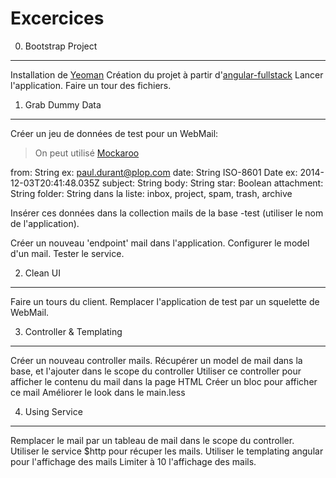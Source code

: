 Excercices
==========

0. Bootstrap Project
--------------------

Installation de [Yeoman](http://yeoman.io/)
Création du projet à partir d'[angular-fullstack](https://github.com/DaftMonk/generator-angular-fullstack)
Lancer l'application.
Faire un tour des fichiers.

1. Grab Dummy Data
------------------

Créer un jeu de données de test pour un WebMail:

> On peut utilisé [Mockaroo](http://www.mockaroo.com/)

  from: String ex: paul.durant@plop.com
  date: String ISO-8601 Date ex: 2014-12-03T20:41:48.035Z
  subject: String
  body: String
  star: Boolean
  attachment: String
  folder: String dans la liste: inbox, project, spam, trash, archive

Insérer ces données dans la collection mails de la base <nom>-test (utiliser le nom de l'application).

Créer un nouveau 'endpoint' mail dans l'application.
Configurer le model d'un mail.
Tester le service.
 
2. Clean UI
-----------

Faire un tours du client.
Remplacer l'application de test par un squelette de WebMail.

3. Controller & Templating
--------------------------

Créer un nouveau controller mails.
Récupérer un model de mail dans la base, et l'ajouter dans le scope du controller
Utiliser ce controller pour afficher le contenu du mail dans la page HTML
Créer un bloc pour afficher ce mail
Améliorer le look dans le main.less

4. Using Service
----------------

Remplacer le mail par un tableau de mail dans le scope du controller.
Utiliser le service $http pour récuper les mails.
Utiliser le templating angular pour l'affichage des mails
Limiter à 10 l'affichage des mails.
